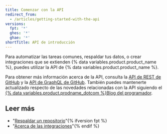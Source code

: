 ```yaml
---
title: Comenzar con la API
redirect_from:
  - /articles/getting-started-with-the-api
versions:
  fpt: '*'
  ghes: '*'
  ghae: '*'
shortTitle: API de introducción
---
```


Para automatizar las tareas comunes, respaldar tus datos, o crear integraciones que se extienden {% data variables.product.product_name %}, puedes utilizar la API de {% data variables.product.product_name %}.

Para obtener más información acerca de la API, consulta la [API de REST de GitHub](/rest) y la [API de GraphQL de GitHub](/graphql). También puedes mantenerte actualizado respecto de las novedades relacionadas con la API siguiendo el [{% data variables.product.prodname_dotcom %}Blog del programador](https://developer.github.com/changes/).

## Leer más

- "[Respaldar un repositorio](/articles/backing-up-a-repository)"{% ifversion fpt %}
- "[Acerca de las integraciones](/articles/about-integrations)"{% endif %}
